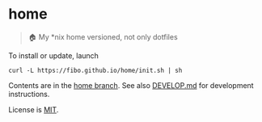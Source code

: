 # home

> 🏠 My *nix home versioned, not only dotfiles

To install or update, launch

```shell
curl -L https://fibo.github.io/home/init.sh | sh
```

Contents are in the [home branch](https://github.com/fibo/home/tree/home).
See also [DEVELOP.md](./DEVELOP.md) for development instructions.

License is [MIT](https://fibo.github.io/mit-license/).

